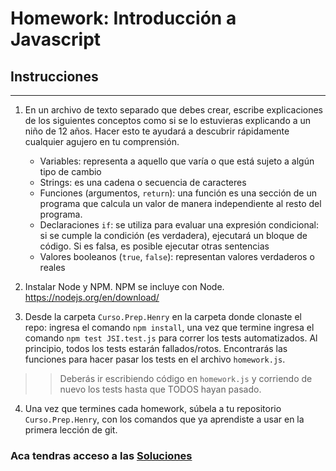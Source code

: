# Homework: Introducción a Javascript

## Instrucciones
---
1. En un archivo de texto separado que debes crear, escribe explicaciones de los siguientes conceptos como si se lo estuvieras explicando a un niño de 12 años. Hacer esto te ayudará a descubrir rápidamente cualquier agujero en tu comprensión.

	* Variables: representa a aquello que varía o que está sujeto a algún tipo de cambio
	* Strings: es una cadena o secuencia de caracteres
	* Funciones (argumentos, `return`): una función es una sección de un programa que calcula un valor de manera independiente al resto del programa.
	* Declaraciones `if`: se utiliza para evaluar una expresión condicional: si se cumple la condición (es verdadera), ejecutará un bloque de código. Si es falsa, es posible ejecutar otras sentencias
	* Valores booleanos (`true`, `false`): representan valores verdaderos o reales


2. Instalar Node y NPM. NPM se incluye con Node. https://nodejs.org/en/download/

3. Desde la carpeta `Curso.Prep.Henry` en la carpeta donde clonaste el repo: ingresa el comando `npm install`, una vez que termine ingresa el comando `npm test JSI.test.js` para correr los tests automatizados. Al principio, todos los tests estarán fallados/rotos. Encontrarás las funciones para hacer pasar los tests en el archivo `homework.js`.

>> Deberás ir escribiendo código en `homework.js` y corriendo de nuevo los tests hasta que TODOS hayan pasado.

4. Una vez que termines cada homework, súbela a tu repositorio `Curso.Prep.Henry`, con los comandos que ya aprendiste a usar en la primera lección de git. 


### Aca tendras acceso a las [Soluciones](https://github.com/atralice/Curso.Prep.Henry/blob/solution/02-JS-I/homework/homework.js)
